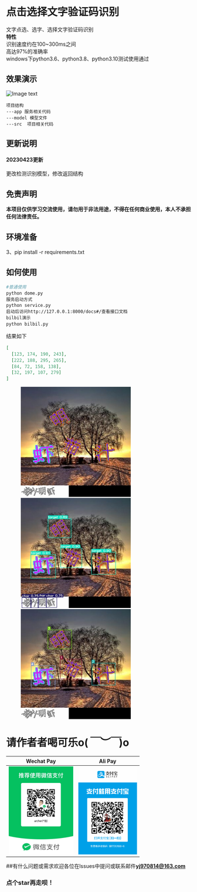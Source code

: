 # 点击选择文字验证码识别
文字点选、选字、选择文字验证码识别  
**特性**  
识别速度约在100~300ms之间  
高达97%的准确率  
windows下python3.6、python3.8、python3.10测试使用通过

## 效果演示
![Image text](./docs/res.gif)  

```angular2html
项目结构
---app 服务相关代码
---model 模型文件
---src  项目相关代码
```
## 更新说明
#### 20230423更新  
更改检测识别模型，修改返回结构

## 免责声明
**本项目仅供学习交流使用，请勿用于非法用途，不得在任何商业使用，本人不承担任何法律责任。**


## 环境准备 
3、pip install -r requirements.txt
## 如何使用
``` bash
#普通使用
python dome.py
服务启动方式
python service.py
启动后访问http://127.0.0.1:8000/docs#/查看接口文档
bilbil演示
python bilbil.py
```  
结果如下  
```json
[
  [123, 174, 190, 243],
  [222, 188, 295, 265],
  [84, 72, 158, 138],
  [32, 197, 107, 279]
]
```


<figure class="three">
    <img src="./docs/res.jpg" width="300" height="300">
    <img src="./docs/res1.jpg" width="300" height="300">
    <img src="./docs/res2.jpg" width="300" height="300">
</figure>


 




# 请作者者喝可乐**o(*￣︶￣*)o**  

| Wechat Pay | Ali Pay |
| --- | --- |
| <img src="./docs/wechat.jpg" height="240" /> | <img src="./docs/Ali.png" height="240" /> |

##有什么问题或需求欢迎各位在lssues中提问或联系邮件**yj970814@163.com**
### 点个**star**再走呗！ 


